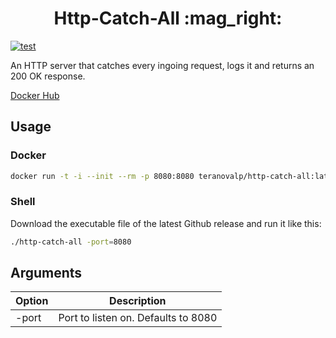 <h1 align="center">
Http-Catch-All :mag_right:
</h1>

[![test](https://github.com/TeraNovaLP/Http-Catch-All/workflows/Test/badge.svg)](https://github.com/TeraNovaLP/Http-Catch-All/commits/master)

An HTTP server that catches every ingoing request, logs it and returns an 200 OK response.

[Docker Hub](https://hub.docker.com/r/teranovalp/http-catch-all)

## Usage

### Docker

```sh
docker run -t -i --init --rm -p 8080:8080 teranovalp/http-catch-all:latest
```

### Shell

Download the executable file of the latest Github release and run it like this:

```sh
./http-catch-all -port=8080
```

## Arguments

| Option | Description                         |
| ------ | ----------------------------------- |
| -port  | Port to listen on. Defaults to 8080 |
